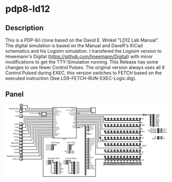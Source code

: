 # pdp8-ld12

## Description
This is a PDP-8/i clone based on the David E. Winkel "LD12 Lab Manual". The digital simulation is based on the Manual and DaveR's KiCad schematics and his Logisim simulation.
I transfered the Logisim version to Hneemann's Digital (https://github.com/hneemann/Digital) with minor modifications to get the TTY-Simulation running. This Release has some changes to use fewer Control Pulses. 
The original version always uses all 8 Control Pulsed during EXEC, this version switches to FETCH based on the executed instruction (See LD9-FETCH-RUN-EXEC-Logic.dig).

## Panel
![Panel](Documentation/Panel.svg)
